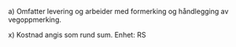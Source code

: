 a) Omfatter levering og arbeider med formerking og håndlegging av vegoppmerking.

x) Kostnad angis som rund sum. Enhet: RS

